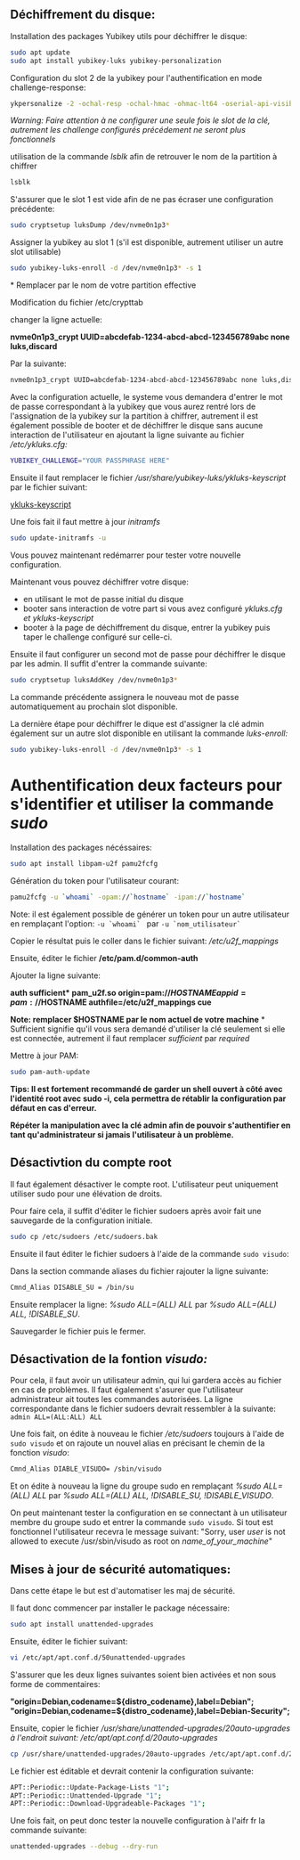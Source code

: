 ## Déchiffrement du disque:

Installation des packages Yubikey utils pour déchiffrer le disque:
```bash
sudo apt update
sudo apt install yubikey-luks yubikey-personalization
```
Configuration du slot 2 de la yubikey pour l'authentification en mode challenge-response:

```bash
ykpersonalize -2 -ochal-resp -ochal-hmac -ohmac-lt64 -oserial-api-visible
```

*Warning: Faire attention à ne configurer une seule fois le slot de la clé, autrement les challenge configurés précédement ne seront plus fonctionnels*


utilisation de la commande *lsblk* afin de retrouver le nom de la partition à chiffrer

```bash
lsblk
```

S'assurer que le slot 1 est vide afin de ne pas écraser une configuration précédente:
```bash
sudo cryptsetup luksDump /dev/nvme0n1p3* 
```
Assigner la yubikey au slot 1 (s'il est disponible, autrement utiliser un autre slot utilisable)

```bash
sudo yubikey-luks-enroll -d /dev/nvme0n1p3* -s 1
```

\* Remplacer par le nom de votre partition effective

Modification du fichier /etc/crypttab

changer la ligne actuelle: 

**nvme0n1p3_crypt UUID=abcdefab-1234-abcd-abcd-123456789abc none luks,discard**

Par la suivante: 

```bash
nvme0n1p3_crypt UUID=abcdefab-1234-abcd-abcd-123456789abc none luks,discard,keyscript=/usr/share/yubikey-luks/ykluks-keyscript
```
Avec la configuration actuelle, le systeme vous demandera d'entrer le mot de passe correspondant à la yubikey que vous aurez rentré lors de l'assignation de la yubikey sur la partition à chiffrer, autrement il est également possible de booter et de déchiffrer le disque sans aucune interaction de l'utilisateur en ajoutant la ligne suivante au fichier */etc/ykluks.cfg:*
```bash
YUBIKEY_CHALLENGE="YOUR PASSPHRASE HERE"
```

Ensuite il faut remplacer le fichier */usr/share/yubikey-luks/ykluks-keyscript* par le fichier suivant:

[ykluks-keyscript](https://github.com/espegro/yubikey-luks/blob/main/ykluks-keyscript)

Une fois fait il faut mettre à jour *initramfs* 
```bash
sudo update-initramfs -u
```

Vous pouvez maintenant redémarrer pour tester votre nouvelle configuration.

Maintenant vous pouvez déchiffrer votre disque:
* en utilisant le mot de passe initial du disque
* booter sans interaction de votre part si vous avez configuré *ykluks.cfg et ykluks-keyscript*
* booter à la page de déchiffrement du disque, entrer la yubikey puis taper le challenge configuré sur celle-ci.

Ensuite il faut configurer un second mot de passe pour déchiffrer le disque par les admin. Il suffit d'entrer la commande suivante:

```bash
sudo cryptsetup luksAddKey /dev/nvme0n1p3*
```
La commande précédente assignera le nouveau mot de passe automatiquement au prochain slot disponible.

La dernière étape pour déchiffrer le dique est d'assigner la clé admin également sur un autre slot disponible en utilisant la commande *luks-enroll:*
```bash
sudo yubikey-luks-enroll -d /dev/nvme0n1p3* -s 1
```

# Authentification deux facteurs pour s'identifier et utiliser la commande *sudo*

Installation des packages nécéssaires:
```bash
sudo apt install libpam-u2f pamu2fcfg
```

Génération du token pour l'utilisateur courant:
```bash
pamu2fcfg -u `whoami` -opam://`hostname` -ipam://`hostname`
```

Note: il est également possible de générer un token pour un autre utilisateur en remplaçant l'option: ``-u `whoami` `` par ``-u `nom_utilisateur` ``

Copier le résultat puis le coller dans le fichier suivant: */etc/u2f_mappings* 

Ensuite, éditer le fichier **/etc/pam.d/common-auth**

Ajouter la ligne suivante:

**auth sufficient\* pam_u2f.so origin=pam://$HOSTNAME appid=pam://$HOSTNAME authfile=/etc/u2f_mappings cue**

**Note: remplacer $HOSTNAME par le nom actuel de votre machine**
\* Sufficient signifie qu'il vous sera demandé d'utiliser la clé seulement si elle est connectée, autrement il faut remplacer *sufficient* par *required*

Mettre à jour PAM:
```bash
sudo pam-auth-update
```

**Tips: Il est fortement recommandé de garder un shell ouvert à côté avec l'identité root avec **sudo -i**, cela permettra de rétablir la configuration par défaut en cas d'erreur.**

**Répéter la manipulation avec la clé admin afin de pouvoir s'authentifier en tant qu'administrateur si jamais l'utilisateur à un problème.**

## Désactivtion du compte root

Il faut également désactiver le compte root. L'utilisateur peut uniquement utiliser sudo pour une élévation de droits.

Pour faire cela, il suffit d'éditer le fichier sudoers après avoir fait une sauvegarde de la configuration initiale.

```bash
sudo cp /etc/sudoers /etc/sudoers.bak
```

Ensuite il faut éditer le fichier sudoers à l'aide de la commande `sudo visudo`:

Dans la section commande aliases du fichier rajouter la ligne suivante:

```bash
Cmnd_Alias DISABLE_SU = /bin/su
```

Ensuite remplacer la ligne: *%sudo ALL=(ALL) ALL* par *%sudo ALL=(ALL) ALL, !DISABLE_SU*. 

Sauvegarder le fichier puis le fermer. 

## Désactivation de la fontion _visudo:_

Pour cela, il faut avoir un utilisateur admin, qui lui gardera accès au fichier en cas de problèmes. Il faut également s'asurer que l'utilisateur administrateur ait toutes les commandes autorisées. La ligne correspondante dans le fichier sudoers devrait ressembler à la suivante: `admin ALL=(ALL:ALL) ALL`

Une fois fait, on édite à nouveau le fichier */etc/sudoers* toujours à l'aide de `sudo visudo` et on rajoute un nouvel alias en précisant le chemin de la fonction *visudo*:

```bash
Cmnd_Alias DIABLE_VISUDO= /sbin/visudo
```

Et on édite à nouveau la ligne du groupe sudo en remplaçant *%sudo ALL=(ALL) ALL* par *%sudo ALL=(ALL) ALL, !DISABLE_SU, !DISABLE_VISUDO*. 

On peut maintenant tester la configuration en se connectant à un utilisateur membre du groupe sudo et entrer la commande `sudo visudo`. Si tout est fonctionnel l'utilisateur recevra le message suivant: "Sorry, user *user* is not allowed to execute /usr/sbin/visudo as root on *name_of_your_machine*"

## Mises à jour de sécurité automatiques:

Dans cette étape le but est d'automatiser les maj de sécurité.

Il faut donc commencer par installer le package nécessaire: 
```bash
sudo apt install unattended-upgrades
```

Ensuite, éditer le fichier suivant:

```bash
vi /etc/apt/apt.conf.d/50unattended-upgrades
```

S'assurer que les deux lignes suivantes soient bien activées et non sous forme de commentaires:

**"origin=Debian,codename=${distro_codename},label=Debian";
"origin=Debian,codename=${distro_codename},label=Debian-Security";**

Ensuite, copier le fichier */usr/share/unattended-upgrades/20auto-upgrades à l'endroit suivant: /etc/apt/apt.conf.d/20auto-upgrades*

```bash
cp /usr/share/unattended-upgrades/20auto-upgrades /etc/apt/apt.conf.d/20auto-upgrades
```

Le fichier est éditable et devrait contenir la configuration suivante:
```bash
APT::Periodic::Update-Package-Lists "1"; 
APT::Periodic::Unattended-Upgrade "1";
APT::Periodic::Download-Upgradeable-Packages "1";
```

Une fois fait, on peut donc tester la nouvelle configuration à l'aifr fr la commande suivante:
```bash
unattended-upgrades --debug --dry-run 
```












